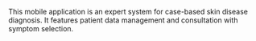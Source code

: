 This mobile application is an expert system for case-based skin disease diagnosis. It features patient data management and consultation with symptom selection.
